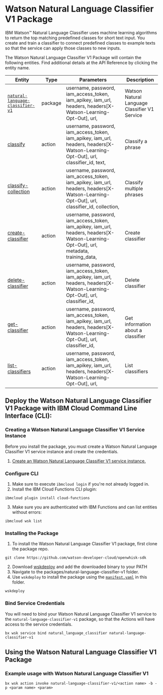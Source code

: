 # Watson Natural Language Classifier V1 Package

IBM Watson&trade; Natural Language Classifier uses machine learning algorithms to return the top matching predefined classes for short text input. You create and train a classifier to connect predefined classes to example texts so that the service can apply those classes to new inputs.

The Watson Natural Language Classifier V1 Package will contain the following entities. Find additional details at the API Reference by clicking the entity name.

| Entity | Type | Parameters | Description |
| --- | --- | --- | --- |
| [`natural-language-classifier-v1`](https://www.ibm.com/watson/developercloud/natural-language-classifier/api/v1/curl.html) | package | username, password,  iam_access_token, iam_apikey, iam_url,  headers, headers[X-Watson-Learning-Opt-Out], url,  | Watson Natural Language Classifier V1 Service |
| [classify](https://www.ibm.com/watson/developercloud/natural-language-classifier/api/v1/curl.html?curl#classify) | action |  username, password,  iam_access_token, iam_apikey, iam_url,  headers, headers[X-Watson-Learning-Opt-Out], url,    classifier_id,    text,  | Classify a phrase |
| [classify-collection](https://www.ibm.com/watson/developercloud/natural-language-classifier/api/v1/curl.html?curl#classify-collection) | action |  username, password,  iam_access_token, iam_apikey, iam_url,  headers, headers[X-Watson-Learning-Opt-Out], url,    classifier_id,    collection,  | Classify multiple phrases |
| [create-classifier](https://www.ibm.com/watson/developercloud/natural-language-classifier/api/v1/curl.html?curl#create-classifier) | action |  username, password,  iam_access_token, iam_apikey, iam_url,  headers, headers[X-Watson-Learning-Opt-Out], url,    metadata,     training_data,  | Create classifier |
| [delete-classifier](https://www.ibm.com/watson/developercloud/natural-language-classifier/api/v1/curl.html?curl#delete-classifier) | action |  username, password,  iam_access_token, iam_apikey, iam_url,  headers, headers[X-Watson-Learning-Opt-Out], url,    classifier_id,  | Delete classifier |
| [get-classifier](https://www.ibm.com/watson/developercloud/natural-language-classifier/api/v1/curl.html?curl#get-classifier) | action |  username, password,  iam_access_token, iam_apikey, iam_url,  headers, headers[X-Watson-Learning-Opt-Out], url,    classifier_id,  | Get information about a classifier |
| [list-classifiers](https://www.ibm.com/watson/developercloud/natural-language-classifier/api/v1/curl.html?curl#list-classifiers) | action |  username, password,  iam_access_token, iam_apikey, iam_url,  headers, headers[X-Watson-Learning-Opt-Out], url, | List classifiers |


## Deploy the Watson Natural Language Classifier V1 Package with IBM Cloud Command Line Interface (CLI):
### Creating a Watson Natural Language Classifier V1 Service Instance

Before you install the package, you must create a Watson Natural Language Classifier V1 service instance and create the credentials.

1. [Create an Watson Natural Language Classifier V1 service instance.](https://console.bluemix.net/catalog/services/natural_language_classifier)

### Configure CLI
1. Make sure to execute `ibmcloud login` if you're not already logged in.
2. Install the IBM Cloud Functions CLI plugin:

```
ibmcloud plugin install cloud-functions
```

3. Make sure you are authenticated with IBM Functions and can list entities without errors:

```
ibmcloud wsk list
```

### Installing the Package
1. To install the Watson Natural Language Classifier V1 package, first clone the package repo.

```
git clone https://github.com/watson-developer-cloud/openwhisk-sdk
```
2. Download [wskdeploy](https://github.com/apache/incubator-openwhisk-wskdeploy/releases) and add the downloaded binary to your PATH
3. Navigate to the packages/natural-language-classifier-v1 folder.
4. Use `wskdeploy` to install the package using the [`manifest.yaml`](./manifest.yaml) in this folder.

```
wskdeploy
```

### Bind Service Credentials
You will need to bind your Watson Natural Language Classifier V1 service to the `natural-language-classifier-v1` package, so that the Actions will have access to the service credentials.

```
bx wsk service bind natural_language_classifier natural-language-classifier-v1
```
## Using the Watson Natural Language Classifier V1 Package

### Example usage with Watson Natural Language Classifier V1

```
bx wsk action invoke natural-language-classifier-v1/<action name> -b -p <param name> <param>
```
